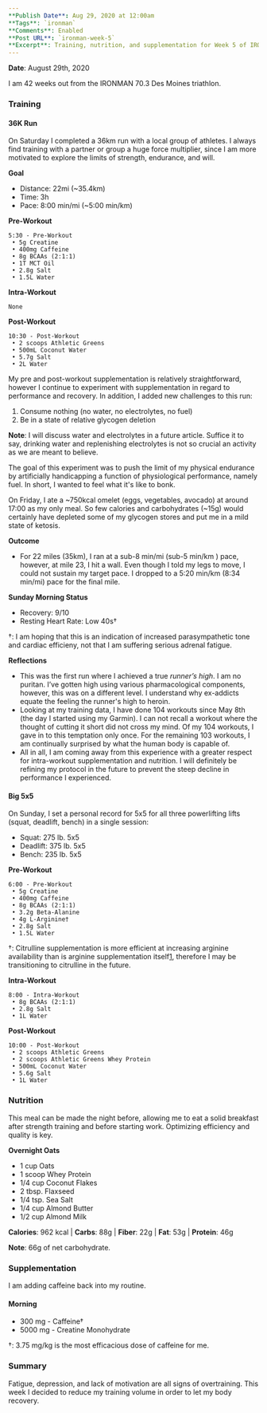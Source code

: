 ```yaml
---
**Publish Date**: Aug 29, 2020 at 12:00am
**Tags**: `ironman`
**Comments**: Enabled
**Post URL**: `ironman-week-5`
**Excerpt**: Training, nutrition, and supplementation for Week 5 of IRONMAN training.
---
```


**Date**: August 29th, 2020

I am 42 weeks out from the IRONMAN 70.3 Des Moines triathlon.

### Training
#### 36K Run
On Saturday I completed a 36km run with a local group of athletes. I always find training with a partner or group a huge force multiplier, since I am more motivated to explore the limits of strength, endurance, and will.

**Goal**
* Distance: 22mi (~35.4km)
* Time: 3h
* Pace: 8:00 min/mi (~5:00 min/km)

**Pre-Workout**
```
5:30 - Pre-Workout
 • 5g Creatine
 • 400mg Caffeine
 • 8g BCAAs (2:1:1)
 • 1T MCT Oil
 • 2.8g Salt
 • 1.5L Water
```

**Intra-Workout**
```
None
```

**Post-Workout**
```
10:30 - Post-Workout
 • 2 scoops Athletic Greens
 • 500mL Coconut Water
 • 5.7g Salt
 • 2L Water
```

My pre and post-workout supplementation is relatively straightforward, however I continue to experiment with supplementation in regard to performance and recovery. In addition, I added new challenges to this run:
1. Consume nothing (no water, no electrolytes, no fuel)
2. Be in a state of relative glycogen deletion

**Note**: I will discuss water and electrolytes in a future article. Suffice it to say, drinking water and replenishing electrolytes is not so crucial an activity as we are meant to believe.

The goal of this experiment was to push the limit of my physical endurance by artificially handicapping a function of physiological performance, namely fuel. In short, I wanted to feel what it's like to bonk.

On Friday, I ate a ~750kcal omelet (eggs, vegetables, avocado) at around 17:00 as my only meal. So few calories and carbohydrates (~15g) would certainly have depleted some of my glycogen stores and put me in a mild state of ketosis.

**Outcome**
* For 22 miles (35km), I ran at a sub-8 min/mi (sub-5 min/km ) pace, however, at mile 23, I hit a wall. Even though I told my legs to move, I could not sustain my target pace. I dropped to a 5:20 min/km (8:34 min/mi) pace for the final mile.

**Sunday Morning Status**
* Recovery: 9/10
* Resting Heart Rate: Low 40s†

†: I am hoping that this is an indication of increased parasympathetic tone and cardiac efficieny, not that I am suffering serious adrenal fatigue.

**Reflections**
* This was the first run where I achieved a true *runner’s high*. I am no puritan. I’ve gotten high using various pharmacological components, however, this was on a different level. I understand why ex-addicts equate the feeling the runner's high to heroin.
* Looking at my training data, I have done 104 workouts since May 8th (the day I started using my Garmin). I can not recall a workout where the thought of cutting it short did not cross my mind. Of my 104 workouts, I gave in to this temptation only once. For the remaining 103 workouts, I am continually surprised by what the human body is capable of.
* All in all, I am coming away from this experience with a greater respect for intra-workout supplementation and nutrition. I will definitely be refining my protocol in the future to prevent the steep decline in performance I experienced.

#### Big 5x5
On Sunday, I set a personal record for 5x5 for all three powerlifting lifts (squat, deadlift, bench) in a single session:
* Squat: 275 lb. 5x5
* Deadlift: 375 lb. 5x5
* Bench: 235 lb. 5x5

**Pre-Workout**
```
6:00 - Pre-Workout
 • 5g Creatine
 • 400mg Caffeine
 • 8g BCAAs (2:1:1)
 • 3.2g Beta-Alanine
 • 4g L-Arginine†
 • 2.8g Salt
 • 1.5L Water
```

†: Citrulline supplementation is more efficient at increasing arginine availability than is arginine supplementation itself[1], therefore I may be transitioning to citrulline in the future.

[1]: https://www.ncbi.nlm.nih.gov/pmc/articles/PMC5368575

**Intra-Workout**
```
8:00 - Intra-Workout
 • 8g BCAAs (2:1:1)
 • 2.8g Salt
 • 1L Water
```

**Post-Workout**
```
10:00 - Post-Workout
 • 2 scoops Athletic Greens
 • 2 scoops Athletic Greens Whey Protein
 • 500mL Coconut Water
 • 5.6g Salt
 • 1L Water
```

### Nutrition
This meal can be made the night before, allowing me to eat a solid breakfast after strength training and before starting work. Optimizing efficiency and quality is key.

**Overnight Oats**
* 1 cup Oats
* 1 scoop Whey Protein
* 1/4 cup Coconut Flakes
* 2 tbsp. Flaxseed
* 1/4 tsp. Sea Salt
* 1/4 cup Almond Butter
* 1/2 cup Almond Milk

**Calories**: 962 kcal | **Carbs**: 88g | **Fiber**: 22g | **Fat**: 53g | **Protein**: 46g

**Note**: 66g of net carbohydrate.

### Supplementation
I am adding caffeine back into my routine.

#### Morning
* 300 mg - Caffeine†
* 5000 mg - Creatine Monohydrate

†: 3.75 mg/kg is the most efficacious dose of caffeine for me.

### Summary
Fatigue, depression, and lack of motivation are all signs of overtraining. This week I decided to reduce my training volume in order to let my body recovery.
